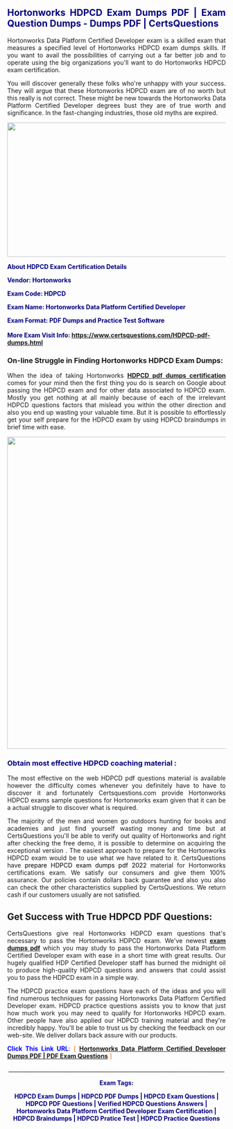 <h2 style="text-align: justify;"><span style="color: #000080;">Hortonworks HDPCD Exam Dumps PDF | Exam Question Dumps - Dumps PDF | CertsQuestions</span></h2>
<p style="text-align: justify;">Hortonworks Data Platform Certified Developer exam is a skilled exam that measures a specified level of Hortonworks  HDPCD exam dumps skills. If you want to avail the possibilities of carrying out a far better job and to operate using the big organizations you'll want to do Hortonworks HDPCD exam certification.</p>
<p style="text-align: justify;">You will discover generally these folks who're unhappy with your success. They will argue that these Hortonworks  HDPCD exam are of no worth but this really is not correct. These might be new towards the Hortonworks Data Platform Certified Developer degrees bust they are of true worth and significance. In the fast-changing industries, those old myths are expired.</p>
<p><img style="display: block; margin-left: auto; margin-right: auto;" src="https://i.imgur.com/eaP4ae9.png" width="840" height="310" /></p>
<p><span style="color: #000080;"><strong>About HDPCD Exam Certification Details</strong></span></p>
<p><span style="color: #000080;"><strong>Vendor: Hortonworks<br /></strong></span></p>
<p><span style="color: #000080;"><strong>Exam Code: HDPCD</strong></span></p>
<p><span style="color: #000080;"><strong>Exam Name: Hortonworks Data Platform Certified Developer</strong></span></p>
<p><span style="color: #000080;"><strong>Exam Format: PDF Dumps and Practice Test Software<br /><br />More Exam Visit Info: <span style="color: #ff6600;"><a href="https://www.certsquestions.com/HDPCD-pdf-dumps.html">https://www.certsquestions.com/HDPCD-pdf-dumps.html</a></span></strong></span></p>
<h3>On-line Struggle in Finding Hortonworks HDPCD Exam Dumps:</h3>
<p style="text-align: justify;">When the idea of taking Hortonworks <a href="https://www.certsquestions.com/HDPCD-pdf-dumps.html"><strong> HDPCD pdf dumps certification</strong></a> comes for your mind then the first thing you do is search on Google about passing the HDPCD exam and for other data associated to HDPCD exam. Mostly you get nothing at all mainly because of each of the irrelevant HDPCD questions factors that mislead you within the other direction and also you end up wasting your valuable time. But it is possible to effortlessly get your self prepare for the HDPCD exam by using HDPCD braindumps in brief time with ease.</p>
<p><a href="https://www.certsquestions.com/HDPCD-pdf-dumps.html"><img style="display: block; margin-left: auto; margin-right: auto;" src="https://i.imgur.com/pxhoKQ2.png" width="720" /></a></p>
<h3><span style="color: #000080;">Obtain most effective  HDPCD coaching material :</span></h3>
<p style="text-align: justify;">The most effective on the web HDPCD pdf questions material is available however the difficulty comes whenever you definitely have to have to discover it and fortunately Certsquestions.com provide Hortonworks HDPCD exams sample questions for Hortonworks  exam given that it can be a actual struggle to discover what is required.</p>
<p style="text-align: justify;">The majority of the men and women go outdoors hunting for books and academies and just find yourself wasting money and time but at CertsQuestions you'll be able to verify out quality of Hortonworks  and right after checking the free demo, it is possible to determine on acquiring the exceptional version . The easiest approach to prepare for the Hortonworks HDPCD exam would be to use what we have related to it. CertsQuestions have <span style="color: #000000;">prepare HDPCD exam dumps pdf 2022</span> material for Hortonworks certifications exam. We satisfy our consumers and give them 100% assurance. Our policies contain dollars back guarantee and also you also can check the other characteristics supplied by CertsQuestions. We return cash if our customers usually are not satisfied.</p>
<h2>Get Success with True HDPCD PDF Questions:</h2>
<p style="text-align: justify;">CertsQuestions give real Hortonworks HDPCD exam questions that's necessary to pass the Hortonworks  HDPCD exam. We've newest<strong>&nbsp;<a href="https://www.certsquestions.com/">exam dumps pdf</a></strong>&nbsp;which you may study to pass the Hortonworks Data Platform Certified Developer exam with ease in a short time with great results. Our hugely qualified HDP Certified Developer staff has burned the midnight oil to produce high-quality HDPCD questions and answers that could assist you to pass the HDPCD exam in a simple way.</p>
<p style="text-align: justify;">The HDPCD practice exam questions have each of the ideas and you will find numerous techniques for passing Hortonworks Data Platform Certified Developer exam. HDPCD practice questions assists you to know that just how much work you may need to qualify for Hortonworks  HDPCD exam. Other people have also applied our HDPCD training material and they're incredibly happy. You'll be able to trust us by checking the feedback on our web-site. We deliver dollars back assure with our products.</p>
<p style="text-align: justify;"><span style="color: #0000ff;"><strong>Click This Link URL</strong>:</span> <span style="color: #ff6600;">[ <strong><a href="https://www.certsquestions.com/hdp-certified-developer-certification.html">Hortonworks Data Platform Certified Developer Dumps PDF | PDF Exam Questions</a></strong> ]</span></p>
<p style="text-align: center;">______________________________________________________________________________</p>
<p style="text-align: center;"><span style="color: #000080;"><strong>Exam Tags:</strong></span></p>
<p style="text-align: center;"><span style="color: #000080;"><strong>HDPCD Exam Dumps | HDPCD PDF Dumps | HDPCD Exam Questions | HDPCD PDF Questions | Verified HDPCD Questions Answers | Hortonworks Data Platform Certified Developer Exam Certification | HDPCD Braindumps | HDPCD Pratice Test | HDPCD Practice Questions</strong></span></p>
